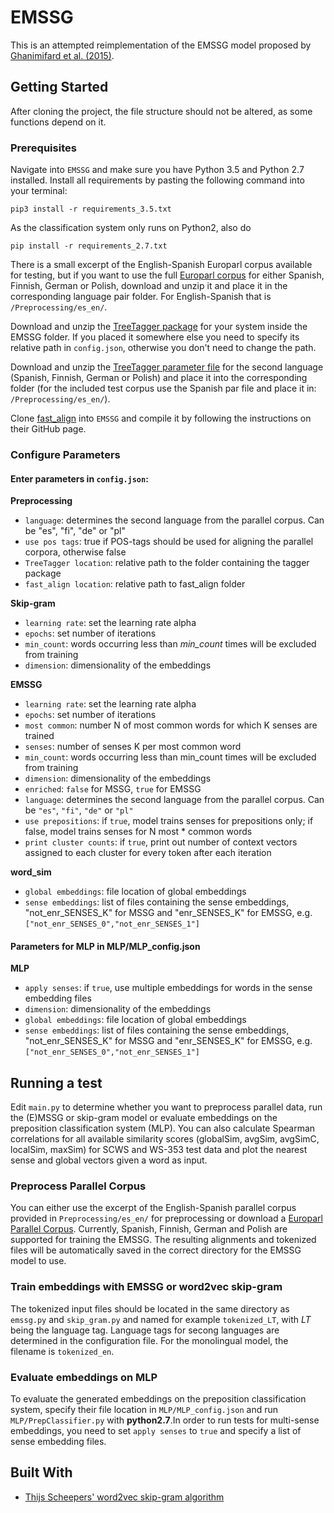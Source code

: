 # EMSSG

This is an attempted reimplementation of the EMSSG model proposed by [Ghanimifard et al. (2015)](https://aclweb.org/anthology//R15-1029).

## Getting Started
After cloning the project, the file structure should not be altered, as some functions depend on it.

### Prerequisites

Navigate into `EMSSG` and make sure you have Python 3.5 and Python 2.7 installed. Install all requirements by pasting the following command into your terminal:

  `pip3 install -r requirements_3.5.txt`
  
  As the classification system only runs on Python2, also do
  
  `pip install -r requirements_2.7.txt`

There is a small excerpt of the English-Spanish Europarl corpus available for testing, but if you want to use the full [Europarl corpus](http://www.statmt.org/europarl/) for either Spanish, Finnish, German or Polish, download and unzip it and place it in the corresponding language pair folder. For English-Spanish that is `/Preprocessing/es_en/`.

Download and unzip the [TreeTagger package](http://www.cis.uni-muenchen.de/~schmid/tools/TreeTagger/) for your system inside the EMSSG folder. If you placed it somewhere else you need to specify its relative path in `config.json`, otherwise you don't need to change the path.

Download and unzip the [TreeTagger parameter file](http://www.cis.uni-muenchen.de/~schmid/tools/TreeTagger/) for the second language (Spanish, Finnish, German or Polish) and place it into the corresponding folder (for the included test corpus use the Spanish par file and place it in: `/Preprocessing/es_en/`).

Clone [fast_align](https://github.com/clab/fast_align) into `EMSSG` and compile it by following the instructions on their GitHub page.

### Configure Parameters
#### Enter parameters in `config.json`:

**Preprocessing**
* `language`: determines the second language from the parallel corpus. Can be "es", "fi", "de" or "pl"
* `use pos tags`: true if POS-tags should be used for aligning the parallel corpora, otherwise false
* `TreeTagger location`: relative path to the folder containing the tagger package
* `fast_align location`: relative path to fast_align folder

**Skip-gram**
* `learning rate`: set the learning rate alpha
* `epochs`: set number of iterations
* `min_count`: words occurring less than _min_count_ times will be excluded from training
* `dimension`: dimensionality of the embeddings

**EMSSG**
* `learning rate`: set the learning rate alpha
* `epochs`: set number of iterations
* `most common`: number N of most common words for which K senses are trained
* `senses`: number of senses K per most common word
* `min_count`: words occurring less than min_count times will be excluded from training
* `dimension`: dimensionality of the embeddings
* `enriched`: `false` for MSSG, `true` for EMSSG
* `language`: determines the second language from the parallel corpus. Can be `"es"`, `"fi"`, `"de"` or `"pl"`
* `use prepositions`: if `true`, model trains senses for prepositions only; if false, model trains senses for N most * common words
* `print cluster counts`: if `true`, print out number of context vectors assigned to each cluster for every token after each iteration

**word_sim**
* `global embeddings`: file location of global embeddings
* `sense embeddings`: list of files containing the sense embeddings, "not_enr_SENSES_K" for MSSG and "enr_SENSES_K" for EMSSG, e.g. `["not_enr_SENSES_0","not_enr_SENSES_1"]`

#### Parameters for MLP in MLP/MLP_config.json
**MLP**
* `apply senses`: if `true`, use multiple embeddings for words in the sense embedding files
* `dimension`: dimensionality of the embeddings
* `global embeddings`: file location of global embeddings
* `sense embeddings`: list of files containing the sense embeddings, "not_enr_SENSES_K" for MSSG and "enr_SENSES_K" for EMSSG, e.g. `["not_enr_SENSES_0","not_enr_SENSES_1"]`

## Running a test

Edit `main.py` to determine whether you want to preprocess parallel data, run the (E)MSSG or skip-gram model or evaluate embeddings on the preposition classification system (MLP). You can also calculate Spearman correlations for all available similarity scores (globalSim, avgSim, avgSimC, localSim, maxSim) for SCWS and WS-353 test data and plot the nearest sense and global vectors given a word as input.

### Preprocess Parallel Corpus
You can either use the excerpt of the English-Spanish parallel corpus provided in `Preprocessing/es_en/` for preprocessing or download a [Europarl Parallel Corpus](http://www.statmt.org/europarl/). Currently, Spanish, Finnish, German and Polish are supported for training the EMSSG. The resulting alignments and tokenized files will be automatically saved in the correct directory for the EMSSG model to use.

### Train embeddings with EMSSG or word2vec skip-gram
The tokenized input files should be located in the same directory as `emssg.py` and `skip_gram.py` and named for example `tokenized_LT`, with _LT_ being the language tag. Language tags for secong languages are determined in the configuration file. For the monolingual model, the filename is `tokenized_en`.

### Evaluate embeddings on MLP
To evaluate the generated embeddings on the preposition classification system, specify their file location in `MLP/MLP_config.json` and run `MLP/PrepClassifier.py` with **python2.7**.In order to run tests for multi-sense embeddings, you need to set `apply senses` to `true` and specify a list of sense embedding files. 

## Built With

* [Thijs Scheepers' word2vec skip-gram algorithm](https://github.com/tscheepers/word2vec)

